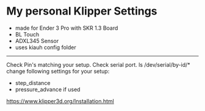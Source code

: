 # My personal Klipper Settings
- made for Ender 3 Pro with SKR 1.3 Board
- BL Touch
- ADXL345 Sensor
- uses kiauh config folder

---

Check Pin's matching your setup.
Check serial port. ls /dev/serial/by-id/*
change following settings for your setup:
- step_distance
- pressure_advance if used


https://www.klipper3d.org/Installation.html
